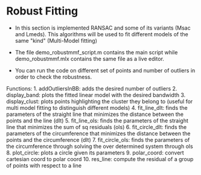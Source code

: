 # Robust Fitting
*   In this section is implemented RANSAC and some of its variants (Msac and Lmeds). This algorithms will be used to fit different models of the same "kind" (Multi-Model fitting)

*   The file demo_robustmmf_script.m contains the main script while demo_robustmmf.mlx contains the same file as a live editor.

*   You can run the code on different set of points and number of outliers in order to check the robustness.

Functions:
          1. addOutliersInBB:  adds the desired number of outliers
          2. display_band: plots the fitted linear model with the desired bandwidth
          3. display_clust: plots points highlighting the cluster they belong to (useful for multi model fitting to distinguish different models)
          4. fit_line_dlt: finds the parameters of the straight line that minimizes the distance between the points and the line (dlt)
          5. fit_line_ols: finds the parameters of the straight line that minimizes the sum of sq residuals (ols)
          6. fit_circle_dlt: finds the parameters of the circumference that minimizes the distance between the points and the circumference (dlt)
          7. fit_circle_ols: finds the parameters of the circumference through solving the over determined system through ols
          8. plot_circle: plots a circle given its parameters
          9. polar_coord: convert cartesian coord to polar coord
          10. res_line: compute the residual of a group of points with respect to a line
